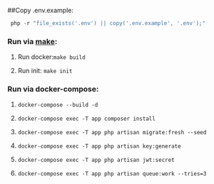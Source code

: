 ##Copy .env.example: 

```php 
 php -r "file_exists('.env') || copy('.env.example', '.env');"
 ```
### Run via [make](https://askubuntu.com/a/1363822):
1. Run docker:`make build`
   
2. Run init: `make init`

### Run via docker-compose:
1. `docker-compose --build -d`

2. `docker-compose exec -T app composer install`
   
3. `docker-compose exec -T app php artisan migrate:fresh --seed`
   
4. `docker-compose exec -T app php artisan key:generate`
   
5. `docker-compose exec -T app php artisan jwt:secret`

6. `docker-compose exec -T app php artisan queue:work --tries=3`
